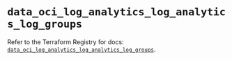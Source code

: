 # `data_oci_log_analytics_log_analytics_log_groups`

Refer to the Terraform Registry for docs: [`data_oci_log_analytics_log_analytics_log_groups`](https://registry.terraform.io/providers/hashicorp/oci/7.19.0/docs/data-sources/log_analytics_log_analytics_log_groups).
